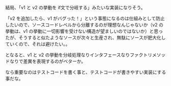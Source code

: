 
結局、「v1 と v2 の挙動を if文で分岐する」みたいな実装になりそう。  

「v2 を追加したら、v1 がバグった！」という事態になるのは仕組みとして防止したいので、ソースコードレベルから分離するのが理想なんじゃないか（v2 の挙動は、v1 の挙動に一切影響を受けない構造が望ましいのではないか）と思ったが、そうすると似たようなソースが次々と生産され、無駄にソースが肥大化していくので、それは避けたい。。  

となると、v1 と v2 の挙動を分岐処理なりインタフェースなりファクトリメソッドなりで差異を表現するのがベターか。  

なら重要なのはテストコードを書く事と、テストコードが書きやすい実装にする事だな。  


